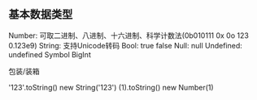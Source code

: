 ## 基本数据类型

Number: 可取二进制、八进制、十六进制、科学计数法(0b010111 0x 0o 123 0.123e9)
String: 支持Unicode转码
Bool: true false
Null: null
Undefined: undefined
Symbol
BigInt

包装/装箱

'123'.toString()  new String('123')
(1).toString()  new Number(1)